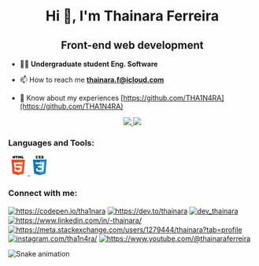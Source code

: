 <h1 align="center">Hi 👋, I'm Thainara Ferreira</h1>
<h2 align="center">Front-end web development</h2>

- 👩‍💻  **Undergraduate student Eng. Software**

- 📫 How to reach me **thainara.f@icloud.com**

- 📄 Know about my experiences [https://github.com/THA1N4RA](https://github.com/THA1N4RA)

<div align="center">
  <a href="https://github.com/tha1n4ra">
    <img height="150em" src="https://github-readme-stats.vercel.app/api?username=tha1n4ra&count_private=true&include_all_commits=true&show_icons=true&theme=dark&hide_border=false&show_owner=true"/>
    <img height="150em" src="https://github-readme-stats.vercel.app/api/top-langs/?username=tha1n4ra&theme=dark&hide_border=false&&layout=compact"/>
  </a>
</div>

<h3 align="left">Languages and Tools:</h3>
<a href="https://www.w3.org/html/" target="_blank" rel="noreferrer"> <img src="https://raw.githubusercontent.com/devicons/devicon/master/icons/html5/html5-original-wordmark.svg" alt="html5" width="40" height="40"/> 
<a align="left"> <a href="https://www.w3schools.com/css/" target="_blank" rel="noreferrer"> <img src="https://raw.githubusercontent.com/devicons/devicon/master/icons/css3/css3-original-wordmark.svg" alt="css3" width="40" height="40"/> </a> 
<p>



<h3 align="left">Connect with me:</h3>
<p align="left">
<a href="https://codepen.io/https://codepen.io/tha1nara" target="blank"><img align="center" src="https://raw.githubusercontent.com/rahuldkjain/github-profile-readme-generator/master/src/images/icons/Social/codepen.svg" alt="https://codepen.io/tha1nara" height="30" width="40" /></a>
<a href="https://dev.to/https://dev.to/thainara" target="blank"><img align="center" src="https://raw.githubusercontent.com/rahuldkjain/github-profile-readme-generator/master/src/images/icons/Social/devto.svg" alt="https://dev.to/thainara" height="30" width="40" /></a>
<a href="https://twitter.com/dev_thainara" target="blank"><img align="center" src="https://raw.githubusercontent.com/rahuldkjain/github-profile-readme-generator/master/src/images/icons/Social/twitter.svg" alt="dev_thainara" height="30" width="40" /></a>
<a href="https://linkedin.com/in/https://www.linkedin.com/in/-thainara/" target="blank"><img align="center" src="https://raw.githubusercontent.com/rahuldkjain/github-profile-readme-generator/master/src/images/icons/Social/linked-in-alt.svg" alt="https://www.linkedin.com/in/-thainara/" height="30" width="40" /></a>
<a href="https://stackoverflow.com/users/https://meta.stackexchange.com/users/1279444/thainara?tab=profile" target="blank"><img align="center" src="https://raw.githubusercontent.com/rahuldkjain/github-profile-readme-generator/master/src/images/icons/Social/stack-overflow.svg" alt="https://meta.stackexchange.com/users/1279444/thainara?tab=profile" height="30" width="40" /></a>
<a href="https://instagram.com/instagram.com/tha1n4ra/" target="blank"><img align="center" src="https://raw.githubusercontent.com/rahuldkjain/github-profile-readme-generator/master/src/images/icons/Social/instagram.svg" alt="instagram.com/tha1n4ra/" height="30" width="40" /></a>
<a href="https://www.youtube.com/c/https://www.youtube.com/@thainaraferreira" target="blank"><img align="center" src="https://raw.githubusercontent.com/rahuldkjain/github-profile-readme-generator/master/src/images/icons/Social/youtube.svg" alt="https://www.youtube.com/@thainaraferreira" height="30" width="40" /></a>
</p>

  ![Snake animation](https://github.com/tha1n4ra/tha1n4ra/blob/output/github-contribution-grid-snake.svg)

